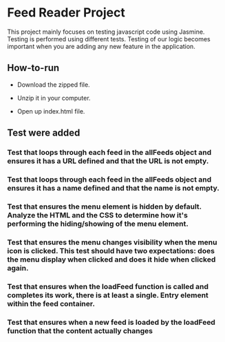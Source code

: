 # Feed Reader Project

This project mainly focuses on testing javascript code using Jasmine. Testing is performed using different tests.
Testing of our logic becomes important when you are adding any new feature in the application.



## How-to-run

* Download the zipped file.

* Unzip it in your computer.

* Open up index.html file.


## Test were added

### Test that loops through each feed in the allFeeds object and ensures it has a URL defined and that the URL is not empty.
### Test that loops through each feed in the allFeeds object and ensures it has a name defined and that the name is not empty.
### Test that ensures the menu element is hidden by default. Analyze the HTML and the CSS to determine how it's performing the hiding/showing of the menu element.
### Test that ensures the menu changes visibility when the menu icon is clicked. This test should have two expectations: does the menu display when clicked and does it hide when clicked again.
### Test that ensures when the loadFeed function is called and completes its work, there is at least a single. Entry element within the feed container.
### Test that ensures when a new feed is loaded by the loadFeed function that the content actually changes
